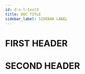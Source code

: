 ```yaml
---
id: d-s-l-test3
title: DOC TITLE
sidebar_label: SIDEBAR LABEL
---
```


# FIRST HEADER

# SECOND HEADER